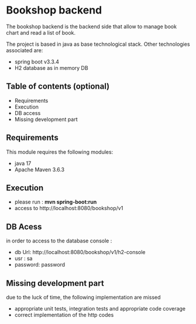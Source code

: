 # Bookshop backend

The bookshop backend is the backend side that allow to manage book chart and read a list of book.

The project is based in java as base technological stack. Other technologies associated are:
- spring boot v3.3.4
- H2 database as in memory DB 


## Table of contents (optional)

- Requirements
- Execution
- DB access 
- Missing development part


## Requirements

This module requires the following modules:

- java 17
- Apache Maven 3.6.3


## Execution

- please run : **mvn spring-boot:run**
- access to http://localhost:8080/bookshop/v1

## DB Acess

in order to access to the database console :

- db Url: http://localhost:8080/bookshop/v1/h2-console
- usr : sa
- password: password


## Missing development part

due to the luck of time, the following implementation are missed 
- appropriate unit tests, integration tests and appropriate code coverage
- correct implementation of the http codes